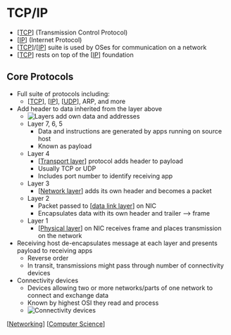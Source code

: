 # TCP/IP

- [[TCP]] (Transmission Control Protocol)
- [[IP]] (Internet Protocol)
- [[TCP]]/[[IP]] suite is used by OSes for communication on a network
- [[TCP]] rests on top of the [[IP]] foundation

## Core Protocols

- Full suite of protocols including:
  - [[TCP]], [[IP]], [[UDP]], ARP, and more
- Add header to data inherited from the layer above
  - ![Layers add own data and addresses](/assets/second-brain/2020-09-29-17-08-15.png)
  - Layer 7, 6, 5
    - Data and instructions are generated by apps running on source host
    - Known as payload
  - Layer 4
    - [[Transport layer]] protocol adds header to payload
    - Usually TCP or UDP
    - Includes port number to identify receiving app
  - Layer 3
    - [[Network layer]] adds its own header and becomes a packet
  - Layer 2
    - Packet passed to [[data link layer]] on NIC
    - Encapsulates data with its own header and trailer --> frame
  - Layer 1
    - [[Physical layer]] on NIC receives frame and places transmission on the network
- Receiving host de-encapsulates message at each layer and presents payload to receiving apps
  - Reverse order
  - In transit, transmissions might pass through number of connectivity devices
- Connectivity devices
  - Devices allowing two or more networks/parts of one network to connect and exchange data
  - Known by highest OSI they read and process
  - ![Connectivity devices](/assets/second-brain/2020-09-29-17-12-35.png)

[[Networking]] [[Computer Science]]

[//begin]: # "Autogenerated link references for markdown compatibility"
[TCP]: tcp "TCP (Transmission Control Protocol)"
[IP]: ip "IP (Internet Protocol)"
[UDP]: udp "UDP (User Datagram Protocol)"
[Transport layer]: transport-layer "Transport Layer (Layer 4)"
[Network layer]: network-layer "Network Layer (Layer 3)"
[data link layer]: data-link-layer "Data Link Layer (Layer 2)"
[Physical layer]: physical-layer "Physical Layer (Layer 1)"
[Networking]: networking "Networking"
[Computer Science]: computer-science "Computer Science"
[//end]: # "Autogenerated link references"
